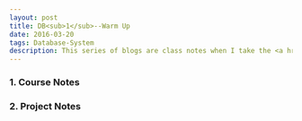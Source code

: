 ```yaml
---
layout: post
title: DB<sub>1</sub>--Warm Up 
date: 2016-03-20
tags: Database-System
description: This series of blogs are class notes when I take the <a href="https://sites.google.com/site/cs186spring2015">Database Management System course <sub></sub></a>
---
```

### 1. Course Notes

### 2. Project Notes

